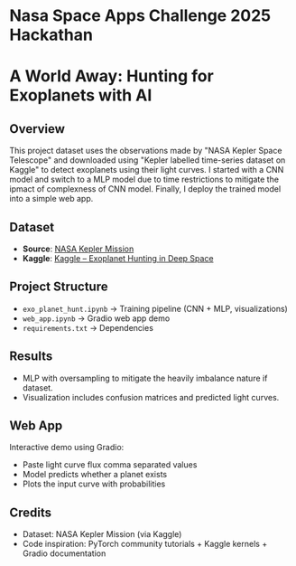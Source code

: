 # Nasa Space Apps Challenge 2025 Hackathan
# A World Away: Hunting for Exoplanets with AI

## Overview

This project dataset uses the observations made by "NASA Kepler Space Telescope" and downloaded using "Kepler labelled time-series dataset on Kaggle" to detect exoplanets using their light curves. I started with a CNN model and switch to a MLP model due to time restrictions to mitigate the ipmact of complexness of CNN model. Finally, I deploy the trained model into a simple web app. 

## Dataset
- **Source**: [NASA Kepler Mission](https://www.nasa.gov/mission_pages/kepler/main/index.html)  
- **Kaggle**: [Kaggle – Exoplanet Hunting in Deep Space](https://www.kaggle.com/datasets/keplersmachines/kepler-labelled-time-series-data)

## Project Structure
- `exo_planet_hunt.ipynb` → Training pipeline (CNN + MLP, visualizations)
- `web_app.ipynb` → Gradio web app demo
- `requirements.txt` → Dependencies

## Results
- MLP with oversampling to mitigate the heavily imbalance nature if dataset.
- Visualization includes confusion matrices and predicted light curves.

## Web App
Interactive demo using Gradio:
- Paste light curve flux comma separated values
- Model predicts whether a planet exists
- Plots the input curve with probabilities

## Credits
- Dataset: NASA Kepler Mission (via Kaggle)
- Code inspiration: PyTorch community tutorials + Kaggle kernels + Gradio documentation

